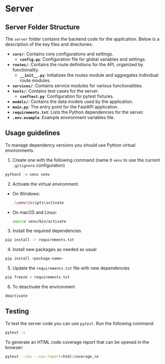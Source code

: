 # Server

## Server Folder Structure

The `server` folder contains the backend code for the application. Below is a description of the key files and directories:

- **`core/`**: Contains core configurations and settings.
    - **`config.py`**: Configuration file for global variables and settings.
- **`routes/`**: Contains the route definitions for the API, organized by functionality.
    - **`__init__.py`**: Initializes the routes module and aggregates individual route modules.
- **`services/`**: Contains service modules for various functionalities.
- **`tests/`**: Contains test cases for the server.
    - **`conftest.py`**: Configuration for pytest fixtures.
- **`models/`**: Contains the data models used by the application.
- **`main.py`**: The entry point for the FastAPI application.
- **`requirements.txt`**: Lists the Python dependencies for the server.
- **`.env.example`**: Example environment variables file.

## Usage guidelines 

To manage dependency versions you should use Python virtual environments.

1. Create one with the following command (name it ``venv`` to use the current ``.gitignore`` configuration)
```sh
python3 -m venv venv
```

2. Activate the virtual environment

- On Windows:
    ```sh
    .\venv\Scripts\activate
    ```
- On macOS and Linux:
    ```sh
    source venv/bin/activate
    ```

3. Install the required dependencies
```sh
pip install -r requirements.txt
```

4. Install new packages as needed as usual
```sh
pip install <package-name>
```

5. Update the ``requirements.txt`` file with new dependencies
```sh
pip freeze > requirements.txt
```

6. To deactivate the environment
```sh
deactivate
```

## Testing

To test the server code you can use ``pytest``. Run the following command:

```sh
pytest -v
```

To generate an HTML code coverage report that can be opened in the browser:
```sh
pytest --cov --cov-report=html:coverage_re
```